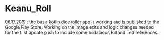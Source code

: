 # Keanu_Roll
06.17.2019 : the basic kotlin dice roller app is working and is published to the Google Play Store. 
Working on the image edits and logic changes needed for the first update push to include some 
bodacious Bill and Ted references. 
